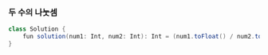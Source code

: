 ### 두 수의 나눗셈
```java
class Solution {
    fun solution(num1: Int, num2: Int): Int = (num1.toFloat() / num2.toFloat() * 1000).toInt()
}
```